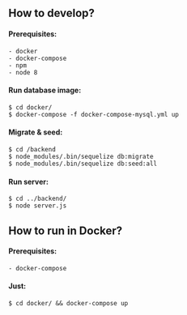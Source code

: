 ## How to develop?

#### Prerequisites:
    - docker
    - docker-compose
    - npm
    - node 8

#### Run database image:
```
$ cd docker/
$ docker-compose -f docker-compose-mysql.yml up
```

#### Migrate & seed:
```
$ cd /backend
$ node_modules/.bin/sequelize db:migrate
$ node_modules/.bin/sequelize db:seed:all
```

#### Run server:
```
$ cd ../backend/
$ node server.js
```

## How to run in Docker?

#### Prerequisites:
    - docker-compose

#### Just:
```
$ cd docker/ && docker-compose up
```
